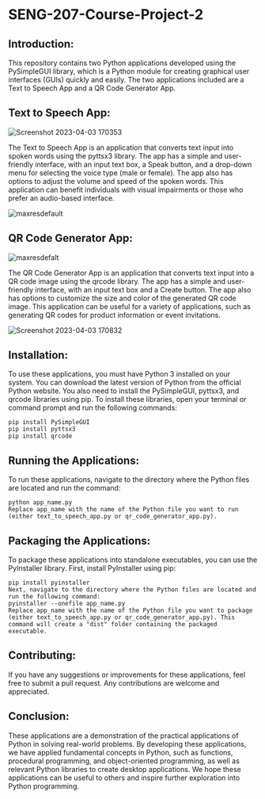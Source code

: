 # SENG-207-Course-Project-2

## Introduction:

This repository contains two Python applications developed using the PySimpleGUI library, which is a Python module for creating graphical user interfaces (GUIs) quickly and easily. The two applications included are a Text to Speech App and a QR Code Generator App.

## Text to Speech App:

![Screenshot 2023-04-03 170353](https://user-images.githubusercontent.com/102630199/229579895-c69e4475-acf5-40c8-85bf-dc3a9a6ae1ea.jpg)

The Text to Speech App is an application that converts text input into spoken words using the pyttsx3 library. The app has a simple and user-friendly interface, with an input text box, a Speak button, and a drop-down menu for selecting the voice type (male or female). The app also has options to adjust the volume and speed of the spoken words. This application can benefit individuals with visual impairments or those who prefer an audio-based interface.

![maxresdefault](https://user-images.githubusercontent.com/102630199/229580014-94cedcde-ce12-43c8-ad93-4f2eeb497685.jpg)

## QR Code Generator App:

![maxresdefalt](https://user-images.githubusercontent.com/102630199/229580109-7d5939f4-063f-487b-b213-80e1e0fb26de.jpg)


The QR Code Generator App is an application that converts text input into a QR code image using the qrcode library. The app has a simple and user-friendly interface, with an input text box and a Create button. The app also has options to customize the size and color of the generated QR code image. This application can be useful for a variety of applications, such as generating QR codes for product information or event invitations.

![Screenshot 2023-04-03 170832](https://user-images.githubusercontent.com/102630199/229580082-b54abf87-d38f-4d18-a9d0-c5ffcdc26942.jpg)

## Installation:

To use these applications, you must have Python 3 installed on your system. You can download the latest version of Python from the official Python website. You also need to install the PySimpleGUI, pyttsx3, and qrcode libraries using pip. To install these libraries, open your terminal or command prompt and run the following commands:

```
pip install PySimpleGUI
pip install pyttsx3
pip install qrcode
```

## Running the Applications:

To run these applications, navigate to the directory where the Python files are located and run the command:

```
python app_name.py
Replace app_name with the name of the Python file you want to run (either text_to_speech_app.py or qr_code_generator_app.py).
```

## Packaging the Applications:

To package these applications into standalone executables, you can use the PyInstaller library. First, install PyInstaller using pip:

```
pip install pyinstaller
Next, navigate to the directory where the Python files are located and run the following command:
pyinstaller --onefile app_name.py
Replace app_name with the name of the Python file you want to package (either text_to_speech_app.py or qr_code_generator_app.py). This command will create a "dist" folder containing the packaged executable.
```

## Contributing:

If you have any suggestions or improvements for these applications, feel free to submit a pull request. Any contributions are welcome and appreciated.


## Conclusion:

These applications are a demonstration of the practical applications of Python in solving real-world problems. By developing these applications, we have applied fundamental concepts in Python, such as functions, procedural programming, and object-oriented programming, as well as relevant Python libraries to create desktop applications. We hope these applications can be useful to others and inspire further exploration into Python programming.
